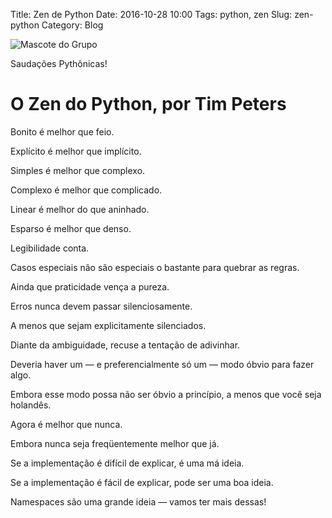 Title: Zen de Python
Date: 2016-10-28 10:00
Tags: python, zen
Slug: zen-python
Category: Blog

![Mascote do Grupo]({filename}/images/pug-pb.png)

Saudações Pythônicas!


# O Zen do Python, por Tim Peters

Bonito é melhor que feio.

Explícito é melhor que implícito.

Simples é melhor que complexo.

Complexo é melhor que complicado.

Linear é melhor do que aninhado.

Esparso é melhor que denso.

Legibilidade conta.

Casos especiais não são especiais o bastante para quebrar as regras.

Ainda que praticidade vença a pureza.

Erros nunca devem passar silenciosamente.

A menos que sejam explicitamente silenciados.

Diante da ambiguidade, recuse a tentação de adivinhar.

Deveria haver um — e preferencialmente só um — modo óbvio para fazer algo.

Embora esse modo possa não ser óbvio a princípio, a menos que você seja holandês.

Agora é melhor que nunca.

Embora nunca seja freqüentemente melhor que já.

Se a implementação é difícil de explicar, é uma má ideia.

Se a implementação é fácil de explicar, pode ser uma boa ideia.

Namespaces são uma grande ideia — vamos ter mais dessas!

